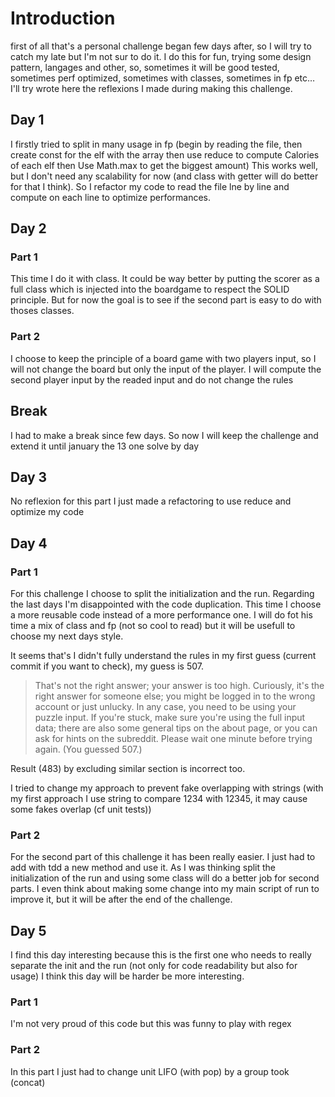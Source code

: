 # Introduction
first of all that's a personal challenge began few days after, so I will try to catch my late but I'm not sur to do it.
I do this for fun, trying some design pattern, langages and other, so, sometimes it will be good tested, sometimes perf optimized, sometimes with classes, sometimes in fp etc…
I'll try wrote here the reflexions I made during making this challenge. 
## Day 1
I firstly tried to split in many usage in fp (begin by reading the file, then create const for the elf with the array then use reduce to compute Calories of each elf then Use Math.max to get the biggest amount)
This works well, but I don't need any scalability for now (and class with getter will do better for that I think). So I refactor my code to read the file lne by line and compute on each line to optimize performances.

## Day 2
### Part 1
This time I do it with class.
It could be way better by putting the scorer as a full class which is injected into the boardgame to respect the SOLID principle.
But for now the goal is to see if the second part is easy to do with thoses classes.
### Part 2
I choose to keep the principle of a board game with two players input, so I will not change the board but only the input of the player. I will compute the second player input by the readed input and do not change the rules

## Break
I had to make a break since few days. So now I will keep the challenge and extend it until january the 13 one solve by day

## Day 3
No reflexion for this part I just made a refactoring to use reduce and optimize my code

## Day 4
### Part 1
For this challenge I choose to split the initialization and the run. Regarding the last days I'm disappointed with the code duplication.
This time I choose a more reusable code instead of a more performance one.
I will do fot his time a mix of class and fp (not so cool to read) but it will be usefull to choose my next days style.

It seems that's I didn't fully understand the rules in my first guess (current commit if you want to check), my guess is 507.

>That's not the right answer; your answer is too high. Curiously, it's the right answer for someone else; you might be logged in to the wrong account or just unlucky. In any case, you need to be using your puzzle input. If you're stuck, make sure you're using the full input data; there are also some general tips on the about page, or you can ask for hints on the subreddit. Please wait one minute before trying again. (You guessed 507.)

Result (483) by excluding similar section is incorrect too. 

I tried to change my approach to prevent fake overlapping with strings (with my first approach I use string to compare 1234 with 12345, it may cause some fakes overlap (cf unit tests))

### Part 2
For the second part of this challenge it has been really easier. I just had to add with tdd a new method and use it.
As I was thinking split the initialization of the run and using some class will do a better job for second parts.
I even think about making some change into my main script of run to improve it, but it will be after the end of the challenge.


## Day 5
I find this day interesting because this is the first one who needs to really separate the init and the run (not only for code readability but also for usage)
I think this day will be harder be more interesting.

### Part 1
I'm not very proud of this code but this was funny to play with regex

### Part 2
In this part I just had to change unit LIFO (with pop) by a group took (concat)
